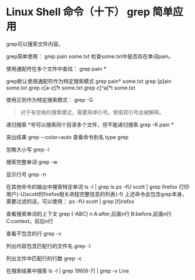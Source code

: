 # Linux Shell 命令（十下） grep 简单应用


grep可以搜索文件内容。

grep简单使用：
grep pain some.txt
检查some.txt中是否存在单词pain。

使用通配符在多个文件中查找：
grep pain *

grep默认使用通配符作为特定搜索模式
grep pain* some.txt
grep [p]ain some.txt
grep c[a-z]?t some.txt
grep c[\^a]*t some.txt

使用正则作为特定搜索模式：
grep -G
>对于有空格的搜索模式，需要用单引号。使用双引号会被解释。

递归搜索
*号可以搜索同个目录多个文件，但不能递归搜索
grep -R pain *

突出结果
grep --color=auto
查看命令别名
type grep

忽略大小写
grep -i

搜索完整单词
grep -w

显示行号
grep -n

在其他命令的输出中搜索特定单词
ls -l | grep ls
ps -fU scott | grep firefox
打印用户(-U)scott的firefox相关进程完整信息的列表(-f)
上述命令会包含grep本身，需要过滤的话，可以使用：
ps -fU scott | grep [f]irefox

查看搜索单词的上下文
grep [-ABC] n
A:after,后面n行
B:before,前面n行
C:context，前后n行

查看不包含的行
grep -v

列出内容包含匹配行的文件名
grep -l

列出文件中匹配行的行数
grep -c

在搜索结果中搜索
ls -l | grep 196[6-7] | grep -v Live



